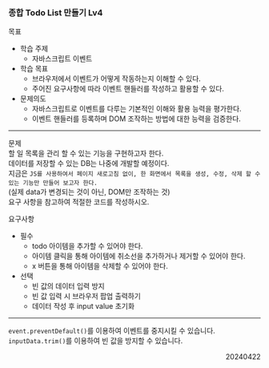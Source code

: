 ### 종합 Todo List 만들기 Lv4
목표  
- 학습 주제
  - 자바스크립트 이벤트
- 학습 목표
  - 브라우저에서 이벤트가 어떻게 작동하는지 이해할 수 있다.
  - 주어진 요구사항에 따라 이벤트 핸들러를 작성하고 활용할 수 있다.
- 문제의도
  - 자바스크립트로 이벤트를 다루는 기본적인 이해와 활용 능력을 평가한다.
  - 이벤트 핸들러를 등록하며 DOM 조작하는 방법에 대한 능력을 검증한다.
---
문제  
할 일 목록을 관리 할 수 있는 기능을 구현하고자 한다.  
데이터를 저장할 수 있는 DB는 나중에 개발할 예정이다.  
지금은 `JS를 사용하여서 페이지 새로고침 없이, 한 화면에서 목록을 생성, 수정, 삭제 할 수 있는 기능만 만들어 보고자 한다.`  
(실제 data가 변경되는 것이 아닌, DOM만 조작하는 것)  
요구 사항을 참고하여 적절한 코드를 작성하시오.  

요구사항
- 필수
  - todo 아이템을 추가할 수 있어야 한다.
  - 아이템 클릭을 통해 아이템에 취소선을 추가하거나 제거할 수 있어야 한다.
  - x 버튼을 통해 아이템을 삭제할 수 있어야 한다.
- 선택
  - 빈 값의 데이터 입력 방지
  - 빈 값 입력 시 브라우저 팝업 출력하기
  - 데이터 작성 후 input value 초기화
---
`event.preventDefault()`를 이용하여 이벤트를 중지시킬 수 있습니다.  
`inputData.trim()`를 이용하여 빈 값을 방지할 수 있습니다.  
<div style="text-align: right">20240422</div>